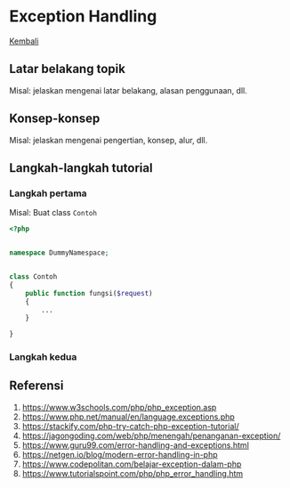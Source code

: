 # Exception Handling

[Kembali](readme.md)

## Latar belakang topik

Misal: jelaskan mengenai latar belakang, alasan penggunaan, dll.

## Konsep-konsep

Misal: jelaskan mengenai pengertian, konsep, alur, dll.

## Langkah-langkah tutorial

### Langkah pertama

Misal: Buat class `Contoh`

```php
<?php


namespace DummyNamespace;


class Contoh
{
    public function fungsi($request)
    {
        ...
    }

}
```

### Langkah kedua

## Referensi
1. https://www.w3schools.com/php/php_exception.asp
2. https://www.php.net/manual/en/language.exceptions.php
3. https://stackify.com/php-try-catch-php-exception-tutorial/
4. https://jagongoding.com/web/php/menengah/penanganan-exception/
5. https://www.guru99.com/error-handling-and-exceptions.html
6. https://netgen.io/blog/modern-error-handling-in-php
7. https://www.codepolitan.com/belajar-exception-dalam-php
8. https://www.tutorialspoint.com/php/php_error_handling.htm
